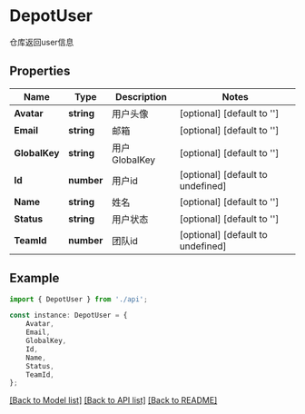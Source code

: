 # DepotUser

仓库返回user信息

## Properties

Name | Type | Description | Notes
------------ | ------------- | ------------- | -------------
**Avatar** | **string** | 用户头像 | [optional] [default to '']
**Email** | **string** | 邮箱 | [optional] [default to '']
**GlobalKey** | **string** | 用户GlobalKey | [optional] [default to '']
**Id** | **number** | 用户id | [optional] [default to undefined]
**Name** | **string** | 姓名 | [optional] [default to '']
**Status** | **string** | 用户状态 | [optional] [default to '']
**TeamId** | **number** | 团队id | [optional] [default to undefined]

## Example

```typescript
import { DepotUser } from './api';

const instance: DepotUser = {
    Avatar,
    Email,
    GlobalKey,
    Id,
    Name,
    Status,
    TeamId,
};
```

[[Back to Model list]](../README.md#documentation-for-models) [[Back to API list]](../README.md#documentation-for-api-endpoints) [[Back to README]](../README.md)
